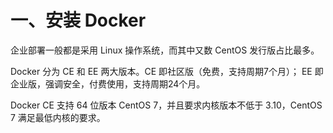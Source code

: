 # 一、安装 Docker
企业部署一般都是采用 Linux 操作系统，而其中又数 CentOS 发行版占比最多。

Docker 分为 CE 和 EE 两大版本。CE 即社区版（免费，支持周期7个月）；
EE 即企业版，强调安全，付费使用，支持周期24个月。

Docker CE 支持 64 位版本 CentOS 7，并且要求内核版本不低于 3.10，CentOS 7 满足最低内核的要求。


